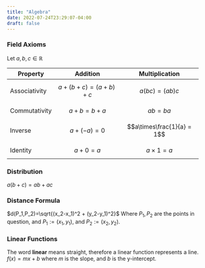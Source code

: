```yaml
---
title: "Algebra"
date: 2022-07-24T23:29:07-04:00
draft: false
---
```


### Field Axioms

Let $a,b,c \in \mathbb{R}$

Property | Addition | Multiplication
---------|----------|----------------
Associativity|$$a+(b+c)=(a+b)+c$$|$$a(bc)=(ab)c$$
Commutativity|$$a+b=b+a$$|$$ab=ba$$
Inverse|$$a+(-a)=0$$|$$a\times\frac{1}{a} = 1$$
Identity|$$a+0=a$$|$$a\times 1 = a$$

### Distribution 
$a(b+c)=ab+ac$

### Distance Formula
$d(P_1,P_2)=\sqrt{(x_2-x_1)^2 + (y_2-y_1)^2}$ Where $P_1,P_2$ are the points in question, and $P_1 := (x_1,y_1)$, and $P_2 := (x_2,y_2)$.

### Linear Functions
The word **linear** means straight, therefore a linear function represents a line. $f(x) = mx+b$ where $m$ is the slope, and $b$ is the y-intercept. 
